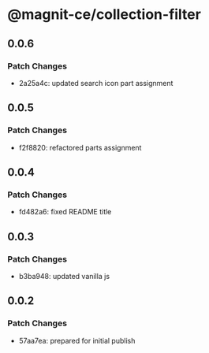 # @magnit-ce/collection-filter

## 0.0.6

### Patch Changes

- 2a25a4c: updated search icon part assignment

## 0.0.5

### Patch Changes

- f2f8820: refactored parts assignment

## 0.0.4

### Patch Changes

- fd482a6: fixed README title

## 0.0.3

### Patch Changes

- b3ba948: updated vanilla js

## 0.0.2

### Patch Changes

- 57aa7ea: prepared for initial publish
